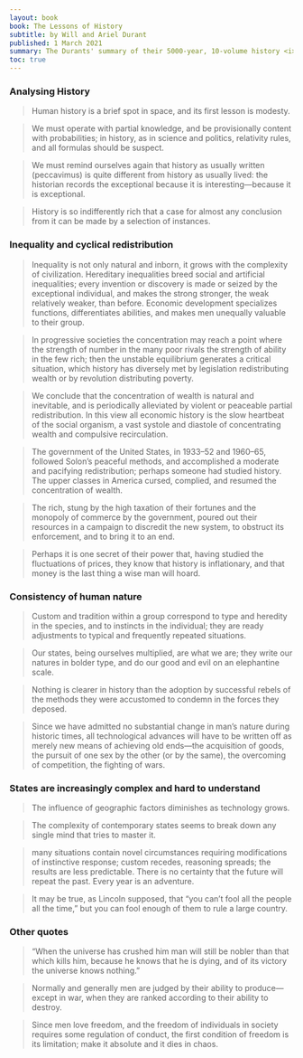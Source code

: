 ```yaml
---
layout: book
book: The Lessons of History
subtitle: by Will and Ariel Durant
published: 1 March 2021
summary: The Durants' summary of their 5000-year, 10-volume history <i>The Story of Civilisation</i>, collecting trends and cycles in history.
toc: true
---
```


### Analysing History
> Human history is a brief spot in space, and its first lesson is modesty.

> We must operate with partial knowledge, and be provisionally content with probabilities; in history, as in science and politics, relativity rules, and all formulas should be suspect.

> We must remind ourselves again that history as usually written (peccavimus) is quite different from history as usually lived: the historian records the exceptional because it is interesting—because it is exceptional.

> History is so indifferently rich that a case for almost any conclusion from it can be made by a selection of instances.

### Inequality and cyclical redistribution
> Inequality is not only natural and inborn, it grows with the complexity of civilization. Hereditary inequalities breed social and artificial inequalities; every invention or discovery is made or seized by the exceptional individual, and makes the strong stronger, the weak relatively weaker, than before. Economic development specializes functions, differentiates abilities, and makes men unequally valuable to their group.

> In progressive societies the concentration may reach a point where the strength of number in the many poor rivals the strength of ability in the few rich; then the unstable equilibrium generates a critical situation, which history has diversely met by legislation redistributing wealth or by revolution distributing poverty.

> We conclude that the concentration of wealth is natural and inevitable, and is periodically alleviated by violent or peaceable partial redistribution. In this view all economic history is the slow heartbeat of the social organism, a vast systole and diastole of concentrating wealth and compulsive recirculation.

> The government of the United States, in 1933–52 and 1960–65, followed Solon’s peaceful methods, and accomplished a moderate and pacifying redistribution; perhaps someone had studied history. The upper classes in America cursed, complied, and resumed the concentration of wealth.

> The rich, stung by the high taxation of their fortunes and the monopoly of commerce by the government, poured out their resources in a campaign to discredit the new system, to obstruct its enforcement, and to bring it to an end.

> Perhaps it is one secret of their power that, having studied the fluctuations of prices, they know that history is inflationary, and that money is the last thing a wise man will hoard.

### Consistency of human nature
> Custom and tradition within a group correspond to type and heredity in the species, and to instincts in the individual; they are ready adjustments to typical and frequently repeated situations.

> Our states, being ourselves multiplied, are what we are; they write our natures in bolder type, and do our good and evil on an elephantine scale.

> Nothing is clearer in history than the adoption by successful rebels of the methods they were accustomed to condemn in the forces they deposed.

> Since we have admitted no substantial change in man’s nature during historic times, all technological advances will have to be written off as merely new means of achieving old ends—the acquisition of goods, the pursuit of one sex by the other (or by the same), the overcoming of competition, the fighting of wars.

### States are increasingly complex and hard to understand
> The influence of geographic factors diminishes as technology grows.

> The complexity of contemporary states seems to break down any single mind that tries to master it.

> many situations contain novel circumstances requiring modifications of instinctive response; custom recedes, reasoning spreads; the results are less predictable. There is no certainty that the future will repeat the past. Every year is an adventure.

> It may be true, as Lincoln supposed, that “you can’t fool all the people all the time,” but you can fool enough of them to rule a large country.

### Other quotes
> “When the universe has crushed him man will still be nobler than that which kills him, because he knows that he is dying, and of its victory the universe knows nothing.”

> Normally and generally men are judged by their ability to produce—except in war, when they are ranked according to their ability to destroy.

> Since men love freedom, and the freedom of individuals in society requires some regulation of conduct, the first condition of freedom is its limitation; make it absolute and it dies in chaos.
